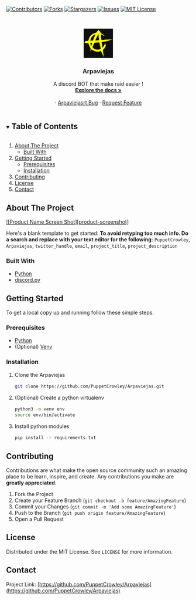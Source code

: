 [![Contributors][contributors-shield]][contributors-url]
[![Forks][forks-shield]][forks-url]
[![Stargazers][stars-shield]][stars-url]
[![Issues][issues-shield]][issues-url]
[![MIT License][license-shield]][license-url]

<!-- PROJECT LOGO -->
<br />
<p align="center">
  <a href="https://github.com/PuppetCrowley/Arpaviejas">
    <img src="anarchism.jpg" alt="Logo" width="80" height="80">
  </a>

  <h3 align="center">Arpaviejas</h3>

  <p align="center">
    A discord BOT that make raid easier !
    <br />
    <a href="https://github.com/PuppetCrowley/Arpaviejas"><strong>Explore the docs »</strong></a>
    <br />
    <br />
    ·
    <a href="https://github.com/PuppetCrowley/Arpaviejas/issues">Arpaviejasrt Bug</a>
    ·
    <a href="https://github.com/PuppetCrowley/Arpaviejas/issues">Request Feature</a>
  </p>
</p>

<!-- TABLE OF CONTENTS -->
<details open="open">
  <summary><h2 style="display: inline-block">Table of Contents</h2></summary>
  <ol>
    <li>
      <a href="#about-the-project">About The Project</a>
      <ul>
        <li><a href="#built-with">Built With</a></li>
      </ul>
    </li>
    <li>
      <a href="#getting-started">Getting Started</a>
      <ul>
        <li><a href="#prerequisites">Prerequisites</a></li>
        <li><a href="#installation">Installation</a></li>
      </ul>
    </li>
    <li><a href="#contributing">Contributing</a></li>
    <li><a href="#license">License</a></li>
    <li><a href="#contact">Contact</a></li>
  </ol>
</details>

<!-- ABOUT THE PROJECT -->

## About The Project

[![Product Name Screen Shot][product-screenshot]](https://example.com)

Here's a blank template to get started:
**To avoid retyping too much info. Do a search and replace with your text editor for the following:**
`PuppetCrowley`, `Arpaviejas`, `twitter_handle`, `email`, `project_title`, `project_description`

### Built With

- [Python](https://www.python.org)
- [discord.py](https://discordpy.readthedocs.io/en/stable/)

<!-- GETTING STARTED -->

## Getting Started

To get a local copy up and running follow these simple steps.

### Prerequisites

- [Python](https://www.python.org/downloads/)
- (Optional) [Venv](https://docs.python.org/3/library/venv.html)

### Installation

1. Clone the Arpaviejas

   ```sh
   git clone https://github.com/PuppetCrowley/Arpaviejas.git
   ```

2. (Optional) Create a python virtualenv

   ```sh
   python3 -m venv env
   source env/bin/activate
   ```

3. Install python modules

   ```sh
   pip install -r requirements.txt
   ```

<!-- CONTRIBUTING -->

## Contributing

Contributions are what make the open source community such an amazing place to be learn, inspire, and create. Any contributions you make are **greatly appreciated**.

1. Fork the Project
2. Create your Feature Branch (`git checkout -b feature/AmazingFeature`)
3. Commit your Changes (`git commit -m 'Add some AmazingFeature'`)
4. Push to the Branch (`git push origin feature/AmazingFeature`)
5. Open a Pull Request

<!-- LICENSE -->

## License

Distributed under the MIT License. See `LICENSE` for more information.

<!-- CONTACT -->

## Contact

Project Link: [https://github.com/PuppetCrowley/Arpaviejas](https://github.com/PuppetCrowley/Arpaviejas)

<!-- MARKDOWN LINKS & IMAGES -->
<!-- https://www.markdownguide.org/basic-syntax/#reference-style-links -->

[contributors-shield]: https://img.shields.io/github/contributors/PuppetCrowley/Arpaviejas.svg?style=for-the-badge
[contributors-url]: https://github.com/PuppetCrowley/Arpaviejas/graphs/contributors
[forks-shield]: https://img.shields.io/github/forks/PuppetCrowley/Arpaviejas.svg?style=for-the-badge
[forks-url]: https://github.com/PuppetCrowley/Arpaviejas/network/members
[stars-shield]: https://img.shields.io/github/stars/PuppetCrowley/Arpaviejas.svg?style=for-the-badge
[stars-url]: https://github.com/PuppetCrowley/Arpaviejas/stargazers
[issues-shield]: https://img.shields.io/github/issues/PuppetCrowley/Arpaviejas.svg?style=for-the-badge
[issues-url]: https://github.com/PuppetCrowley/Arpaviejas/issues
[license-shield]: https://img.shields.io/github/license/PuppetCrowley/Arpaviejas.svg?style=for-the-badge
[license-url]: https://github.com/PuppetCrowley/Arpaviejas/blob/master/LICENSE.txt
